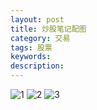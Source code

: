 ```yaml
---
layout: post
title: 炒股笔记配图
category: 交易
tags: 股票
keywords: 
description: 
---
```



![1](http://7xnlfe.com1.z0.glb.clouddn.com/20150630-000797.jpg)
![2](http://7xnlfe.com1.z0.glb.clouddn.com/20150630-002280.jpg)
![3](http://7xnlfe.com1.z0.glb.clouddn.com/20150630-60159.jpg)



